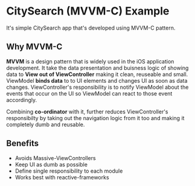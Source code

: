 # CitySearch (MVVM-C) Example
It's simple CitySearch app that's developed using MVVM-C pattern. 

## Why MVVM-C
**MVVM** is a design pattern that is widely used in the iOS application development. It take the data presentation and buisness logic of showing data to **View out of ViewController** making it clean, reuseable and small. ViewModel **binds data** to to UI elements and changes UI as soon as data changes. ViewController's responsibility is to notify ViewModel about the events that occur on the UI so ViewModel can react to those event accordingly. 

Combining **co-ordinator** with it, further reduces ViewController's responsibilty by taking out the navigation logic from it too and making it completely dumb and reusable.

## Benefits
- Avoids Massive-ViewControllers
- Keep UI as dumb as possible
- Define single responsibility to each module
- Works best with reactive-frameworks

